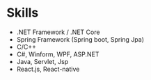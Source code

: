 ---
---

# Skills

- .NET Framework / .NET Core
- Spring Framework (Spring boot, Spring Jpa)
- C/C++
- C#, Winform, WPF, ASP.NET
- Java, Servlet, Jsp
- React.js, React-native




